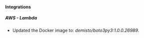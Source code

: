 #### Integrations
##### AWS - Lambda
- Updated the Docker image to: *demisto/boto3py3:1.0.0.26989*.
